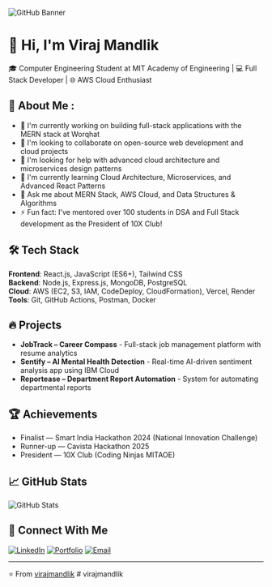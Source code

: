 ![GitHub Banner](https://user-images.githubusercontent.com/74038190/241765440-80728820-e06b-4f96-9c9e-9df46f0cc0a5.gif)

# 👋 Hi, I'm Viraj Mandlik

🎓 Computer Engineering Student at MIT Academy of Engineering | 💻 Full Stack Developer | 🌐 AWS Cloud Enthusiast

## 🚀 About Me :
- 🎥 I'm currently working on building full-stack applications with the MERN stack at Worqhat
- 👯 I'm looking to collaborate on open-source web development and cloud projects
- 💛 I'm looking for help with advanced cloud architecture and microservices design patterns
- 🌱 I'm currently learning Cloud Architecture, Microservices, and Advanced React Patterns
- 💬 Ask me about MERN Stack, AWS Cloud, and Data Structures & Algorithms
- ⚡ Fun fact: I've mentored over 100 students in DSA and Full Stack development as the President of 10X Club!

## 🛠️ Tech Stack
**Frontend**: React.js, JavaScript (ES6+), Tailwind CSS  
**Backend**: Node.js, Express.js, MongoDB, PostgreSQL  
**Cloud**: AWS (EC2, S3, IAM, CodeDeploy, CloudFormation), Vercel, Render  
**Tools**: Git, GitHub Actions, Postman, Docker  

## 🔥 Projects
- **JobTrack – Career Compass** - Full-stack job management platform with resume analytics
- **Sentify – AI Mental Health Detection** - Real-time AI-driven sentiment analysis app using IBM Cloud
- **Reportease – Department Report Automation** - System for automating departmental reports

## 🏆 Achievements
- Finalist — Smart India Hackathon 2024 (National Innovation Challenge)
- Runner-up — Cavista Hackathon 2025
- President — 10X Club (Coding Ninjas MITAOE)

## 📈 GitHub Stats
![GitHub Stats](https://github-readme-stats.vercel.app/api?username=virajmandlik&show_icons=true&theme=radical)

## 🔗 Connect With Me
[![LinkedIn](https://img.shields.io/badge/LinkedIn-0077B5?style=for-the-badge&logo=linkedin&logoColor=white)](https://linkedin.com/in/viraj-mandlik-21a79a290)
[![Portfolio](https://img.shields.io/badge/Portfolio-FF5722?style=for-the-badge&logo=todoist&logoColor=white)](https://virajmandlik.com)
[![Email](https://img.shields.io/badge/Email-D14836?style=for-the-badge&logo=gmail&logoColor=white)](mailto:virajmandlik3@gmail.com)

---

⭐️ From [virajmandlik](https://github.com/virajmandlik) #   v i r a j m a n d l i k  
 